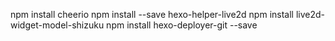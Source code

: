 npm install cheerio
npm install --save hexo-helper-live2d
npm install live2d-widget-model-shizuku
npm install hexo-deployer-git --save
